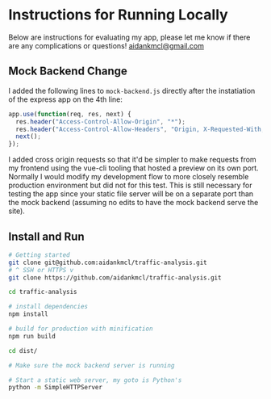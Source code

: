 # Instructions for Running Locally
Below are instructions for evaluating my app, please let me know if there are any complications or questions! [aidankmcl@gmail.com](mailto:aidankmcl@gmail.com)

## Mock Backend Change

I added the following lines to `mock-backend.js` directly after the instatiation of the express app on the 4th line:

```js
app.use(function(req, res, next) {
  res.header("Access-Control-Allow-Origin", "*");
  res.header("Access-Control-Allow-Headers", "Origin, X-Requested-With, Content-Type, Accept");
  next();
});
```
I added cross origin requests so that it'd be simpler to make requests from my frontend using the vue-cli tooling that hosted a preview on its own port. Normally I would modify my development flow to more closely resemble production environment but did not for this test. This is still necessary for testing the app since your static file server will be on a separate port than the mock backend (assuming no edits to have the mock backend serve the site).

## Install and Run

``` bash
# Getting started
git clone git@github.com:aidankmcl/traffic-analysis.git
# ^ SSH or HTTPS v
git clone https://github.com/aidankmcl/traffic-analysis.git

cd traffic-analysis

# install dependencies
npm install

# build for production with minification
npm run build

cd dist/

# Make sure the mock backend server is running

# Start a static web server, my goto is Python's
python -m SimpleHTTPServer
```
